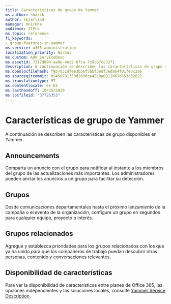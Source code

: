 ```yaml
---
title: Características de grupo de Yammer
ms.author: sharik
author: skjerland
manager: mnirkhe
audience: ITPro
ms.topic: reference
f1_keywords:
- group-features-in-yammer
ms.service: o365-administration
localization_priority: Normal
ms.custom: Adm_ServiceDesc
ms.assetid: 7317d894-ae8e-4ec2-bfca-7c9cb7cc32f1
description: A continuación se describen las características de grupo disponibles en Yammer.
ms.openlocfilehash: f8b7d31dfee3b56f5bbf3edf3eda64f01fe7c2a6
ms.sourcegitcommit: 05458701350d269dce45c9a0812d67d653c52621
ms.translationtype: MT
ms.contentlocale: es-ES
ms.lasthandoff: 10/25/2019
ms.locfileid: "37726353"
---
```

# <a name="group-features-in-yammer"></a>Características de grupo de Yammer

A continuación se describen las características de grupo disponibles en Yammer.
  
## <a name="announcements"></a>Announcements

Comparta un anuncio con el grupo para notificar al instante a los miembros del grupo de las actualizaciones más importantes. Los administradores pueden anclar los anuncios a un grupo para facilitar su detección.
  
## <a name="groups"></a>Grupos

Desde comunicaciones departamentales hasta el próximo lanzamiento de la campaña o el evento de la organización, configure un grupo en segundos para cualquier equipo, proyecto o interés.
  
## <a name="related-groups"></a>Grupos relacionados

Agregue y establezca prioridades para los grupos relacionados con los que ya ha unido para que los compañeros de trabajo puedan descubrir otras personas, contenido y conversaciones relevantes.
  
## <a name="feature-availability"></a>Disponibilidad de características

Para ver la disponibilidad de características entre planes de Office 365, las opciones independientes y las soluciones locales, consulte [Yammer Service Description](yammer-service-description.md).
  